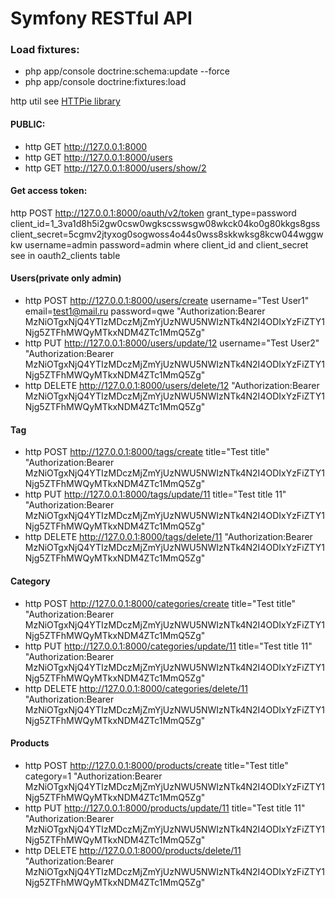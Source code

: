 Symfony RESTful API
============

### Load fixtures:
- php app/console doctrine:schema:update --force
- php app/console doctrine:fixtures:load

http util see [HTTPie library](https://github.com/jakubroztocil/httpie)

#### PUBLIC:
- http GET http://127.0.0.1:8000
- http GET http://127.0.0.1:8000/users
- http GET http://127.0.0.1:8000/users/show/2

#### Get access token:
http POST http://127.0.0.1:8000/oauth/v2/token grant_type=password client_id=1_3va1d8h5i2gw0csw0wgkscsswsgw08wkck04ko0g80kkgs8gss client_secret=5cgmv2jtyxog0sogwoss4o44s0wss8skkwksg8kcw044wggwkw username=admin password=admin
    where client_id and client_secret see in oauth2_clients table

#### Users(private only admin)
- http POST http://127.0.0.1:8000/users/create username="Test User1" email=test1@mail.ru password=qwe "Authorization:Bearer MzNiOTgxNjQ4YTIzMDczMjZmYjUzNWU5NWIzNTk4N2I4ODIxYzFiZTY1Njg5ZTFhMWQyMTkxNDM4ZTc1MmQ5Zg"
- http PUT http://127.0.0.1:8000/users/update/12 username="Test User2" "Authorization:Bearer MzNiOTgxNjQ4YTIzMDczMjZmYjUzNWU5NWIzNTk4N2I4ODIxYzFiZTY1Njg5ZTFhMWQyMTkxNDM4ZTc1MmQ5Zg"
- http DELETE http://127.0.0.1:8000/users/delete/12 "Authorization:Bearer MzNiOTgxNjQ4YTIzMDczMjZmYjUzNWU5NWIzNTk4N2I4ODIxYzFiZTY1Njg5ZTFhMWQyMTkxNDM4ZTc1MmQ5Zg"

#### Tag
- http POST http://127.0.0.1:8000/tags/create title="Test title" "Authorization:Bearer MzNiOTgxNjQ4YTIzMDczMjZmYjUzNWU5NWIzNTk4N2I4ODIxYzFiZTY1Njg5ZTFhMWQyMTkxNDM4ZTc1MmQ5Zg"
- http PUT http://127.0.0.1:8000/tags/update/11 title="Test title 11" "Authorization:Bearer MzNiOTgxNjQ4YTIzMDczMjZmYjUzNWU5NWIzNTk4N2I4ODIxYzFiZTY1Njg5ZTFhMWQyMTkxNDM4ZTc1MmQ5Zg"
- http DELETE http://127.0.0.1:8000/tags/delete/11 "Authorization:Bearer MzNiOTgxNjQ4YTIzMDczMjZmYjUzNWU5NWIzNTk4N2I4ODIxYzFiZTY1Njg5ZTFhMWQyMTkxNDM4ZTc1MmQ5Zg"

#### Category
- http POST http://127.0.0.1:8000/categories/create title="Test title" "Authorization:Bearer MzNiOTgxNjQ4YTIzMDczMjZmYjUzNWU5NWIzNTk4N2I4ODIxYzFiZTY1Njg5ZTFhMWQyMTkxNDM4ZTc1MmQ5Zg"
- http PUT http://127.0.0.1:8000/categories/update/11 title="Test title 11" "Authorization:Bearer MzNiOTgxNjQ4YTIzMDczMjZmYjUzNWU5NWIzNTk4N2I4ODIxYzFiZTY1Njg5ZTFhMWQyMTkxNDM4ZTc1MmQ5Zg"
- http DELETE http://127.0.0.1:8000/categories/delete/11 "Authorization:Bearer MzNiOTgxNjQ4YTIzMDczMjZmYjUzNWU5NWIzNTk4N2I4ODIxYzFiZTY1Njg5ZTFhMWQyMTkxNDM4ZTc1MmQ5Zg"

#### Products
- http POST http://127.0.0.1:8000/products/create title="Test title" category=1 "Authorization:Bearer MzNiOTgxNjQ4YTIzMDczMjZmYjUzNWU5NWIzNTk4N2I4ODIxYzFiZTY1Njg5ZTFhMWQyMTkxNDM4ZTc1MmQ5Zg"
- http PUT http://127.0.0.1:8000/products/update/11 title="Test title 11" "Authorization:Bearer MzNiOTgxNjQ4YTIzMDczMjZmYjUzNWU5NWIzNTk4N2I4ODIxYzFiZTY1Njg5ZTFhMWQyMTkxNDM4ZTc1MmQ5Zg"
- http DELETE http://127.0.0.1:8000/products/delete/11 "Authorization:Bearer MzNiOTgxNjQ4YTIzMDczMjZmYjUzNWU5NWIzNTk4N2I4ODIxYzFiZTY1Njg5ZTFhMWQyMTkxNDM4ZTc1MmQ5Zg"

